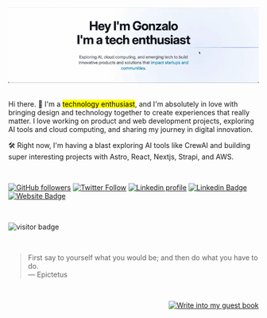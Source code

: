 <div align="center">
<img src="https://github.com/gonzaloalfaro/gonzaloalfaro/blob/main/final1a.webp" alt="eatsleepcode" height="auto" />
</div>
<br/>

Hi there. 👋 I'm a <mark>technology enthusiast</mark>, and I'm absolutely in love with bringing design and technology together to create experiences that really matter. I love working on product and web development projects, exploring AI tools and cloud computing, and sharing my journey in digital innovation.

🛠️ Right now, I'm having a blast exploring AI tools like CrewAI and building super interesting projects with Astro, React, Nextjs, Strapi, and AWS.

<br/>

[![GitHub followers](https://img.shields.io/github/followers/gonzaloalfaro?style=social)](https://www.github.com/gonzaloalfaro)
[![Twitter Follow](https://img.shields.io/twitter/follow/gonzaloalfarof?style=social)](https://www.x.com/gonzaloalfarof)
[![Linkedin profile](https://img.shields.io/badge/LinkedIn:-blue?style=flat&logo=linkedin&labelColor=blue/gonzaloalfaro)](https://www.linkedin.com/in/gonzaloalfarof/)
[![Linkedin Badge](https://img.shields.io/badge/-gonzaloalfarof-blue?style=flat-square&logo=Linkedin&logoColor=white&link=https://www.linkedin.com/in/gonzaloalfarof/)](https://www.linkedin.com/in/gonzaloalfarof/)
[![Website Badge](https://img.shields.io/badge/-gonzaloalfaro.com-darkblue?style=flat-square&logo=Safari&logoColor=white&link=http://www.gonzaloalfaro.com)](https://www.gonzaloalfaro.com/)

<br/>
<p  align="left"><img src="https://visitor-badge.laobi.icu/badge?page_id=gonzaloalfaro" alt="visitor badge"/></p>
<br/>


> First say to yourself what you would be;
and then do what you have to do. <br/>
> — Epictetus


<div align="right">

<br/>  

[![Write into my guest book](https://img.shields.io/badge/-___%20%F0%9F%96%8B%20Write%20into%20my%20guest%20book-red?style=flat-round)](https://github.com/gonzaloalfaro/gonzaloalfaro/issues/new?template=Guestbook_entry.md&title=Adding+<username>+to+guestbook)
<br/>
